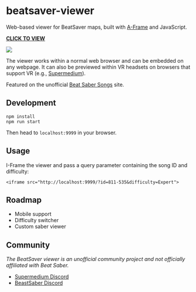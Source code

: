# beatsaver-viewer

[A-Frame]: https://aframe.io

Web-based viewer for BeatSaver maps, built with [A-Frame] and JavaScript.

**[CLICK TO VIEW](https://supermedium.com/beatsaver-viewer/?id=811&difficulty=Expert)**

![](https://user-images.githubusercontent.com/674727/50229336-f395ca00-035e-11e9-844c-a6bbb07fbf38.jpg)

The viewer works within a normal web browser and can be embedded on any
webpage. It can also be previewed within VR headsets on browsers that support
VR (e.g., [Supermedium](https://supermedium.com)).

Featured on the unofficial [Beat Saber
Songs](https://beatsaber-songs.herokuapp.com/top/all) site.

## Development

```
npm install
npm run start
```

Then head to `localhost:9999` in your browser.

## Usage

I-Frame the viewer and pass a query parameter containing the song ID and
difficulty:

```
<iframe src="http://localhost:9999/?id=811-535&difficulty=Expert">
```

## Roadmap

- Mobile support
- Difficulty switcher
- Custom saber viewer

## Community

*The BeatSaver viewer is an unofficial community project and not officially
affiliated with Beat Saber.*

- [Supermedium Discord](https://supermedium.com/discord)
- [BeastSaber Discord](https://discordapp.com/invite/cZpFayw)
